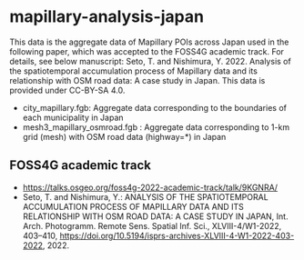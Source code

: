 # mapillary-analysis-japan
This data is the aggregate data of Mapillary POIs across Japan used in the following paper, which was accepted to the FOSS4G academic track. For details, see below manuscript: Seto, T. and Nishimura, Y. 2022. Analysis of the spatiotemporal accumulation process of Mapillary data and its relationship with OSM road data: A case study in Japan. This data is provided under CC-BY-SA 4.0.

*  city_mapillary.fgb: Aggregate data corresponding to the boundaries of each municipality in Japan
*  mesh3_mapillary_osmroad.fgb : Aggregate data corresponding to 1-km grid (mesh) with OSM road data (highway=*) in Japan

## FOSS4G academic track
* https://talks.osgeo.org/foss4g-2022-academic-track/talk/9KGNRA/
* Seto, T. and Nishimura, Y.: ANALYSIS OF THE SPATIOTEMPORAL ACCUMULATION PROCESS OF MAPILLARY DATA AND ITS RELATIONSHIP WITH OSM ROAD DATA: A CASE STUDY IN JAPAN, Int. Arch. Photogramm. Remote Sens. Spatial Inf. Sci., XLVIII-4/W1-2022, 403–410, https://doi.org/10.5194/isprs-archives-XLVIII-4-W1-2022-403-2022, 2022.
